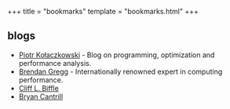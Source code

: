 +++
title = "bookmarks"
template = "bookmarks.html"
+++

## blogs

- [Piotr Kołaczkowski](https://pkolaczk.github.io) - Blog on programming, optimization and performance analysis.
- [Brendan Gregg](https://www.brendangregg.com/) - Internationally renowned expert in computing performance.
- [Cliff L. Biffle](http://cliffle.com/)
- [Bryan Cantrill](http://dtrace.org/blogs/bmc/)
